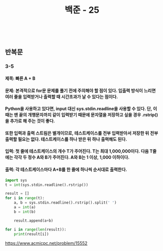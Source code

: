 ﻿---
layout: post
title: "백준 - 25"
category: studylog
tags: algorithm
---

<br>


## 반복문

### 3-5

#### 제목: 빠른 A + B

#### 문제: 본격적으로 for문 문제를 풀기 전에 주의해야 할 점이 있다. 입출력 방식이 느리면 여러 줄을 입력받거나 출력할 때 시간초과가 날 수 있다는 점이다.

#### Python을 사용하고 있다면, input 대신 sys.stdin.readline을 사용할 수 있다. 단, 이때는 맨 끝의 개행문자까지 같이 입력받기 때문에 문자열을 저장하고 싶을 경우 .rstrip()을 추가로 해 주는 것이 좋다.

#### 또한 입력과 출력 스트림은 별개이므로, 테스트케이스를 전부 입력받아서 저장한 뒤 전부 출력할 필요는 없다. 테스트케이스를 하나 받은 뒤 하나 출력해도 된다.

#### 입력: 첫 줄에 테스트케이스의 개수 T가 주어진다. T는 최대 1,000,000이다. 다음 T줄에는 각각 두 정수 A와 B가 주어진다. A와 B는 1 이상, 1,000 이하이다.

#### 출력: 각 테스트케이스마다 A+B를 한 줄에 하나씩 순서대로 출력한다.

```python
import sys
t = int(sys.stdin.readline().rstrip())

result = []
for i in range(t):
    a, b = sys.stdin.readline().rstrip().split(' ')
    a = int(a)
    b = int(b)

    result.append(a+b)

for i in range(len(result)):
    print(result[i])
```

https://www.acmicpc.net/problem/15552